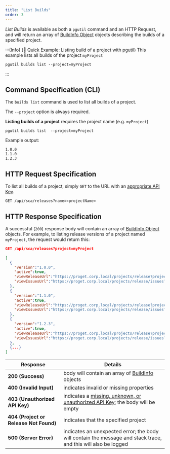 ```yaml
---
title: "List Builds"
order: 3
---
```


*List Builds* is available as both a `pgutil` command and an HTTP Request, and will return an array of [BuildInfo Object](/docs/proget/reference-api/proget-api-sca#buildinfo-object) objects describing the builds of a specified project.

:::(Info) (🚀 Quick Example: Listing build of a project with pgutil)
This example lists all builds of the project `myProject`

````
pgutil builds list --project=myProject 
````
:::

## Command Specification (CLI)
The `builds list` command is used to list all builds of a project.

The `--project` option is always required.

**Listing builds of a project** requires the project name (e.g. `myProject`)
```
pgutil builds list  --project=myProject 
```
Example output:
```
1.0.0
1.1.0
1.2.3
```

## HTTP Request Specification
To list all builds of a project, simply `GET` to the URL with an [appropriate API Key](/docs/proget/reference-api/proget-api-sca#authentication).

```
GET /api/sca/releases?name=«projectName»
```

## HTTP Response Specification

A successful (`200`) response body will contain an array of [BuildInfo Object](/docs/proget/reference-api/proget-api-sca#buildinfo-object) objects. For example, to listing release versions of a project named `myProject`, the request would return this:

```json
GET /api/sca/releases?project=myProject

[
  {
    "version":"1.0.0",
    "active":true,
    "viewReleaseUrl":"https://proget.corp.local/projects/release?projectReleaseId=1",
    "viewIssuesUrl":"https://proget.corp.local/projects/release/issues?projectReleaseId=1"
  },
  {
    "version":"1.1.0",
    "active":true,
    "viewReleaseUrl":"https://proget.corp.local/projects/release?projectReleaseId=2",
    "viewIssuesUrl":"https://proget.corp.local/projects/release/issues?projectReleaseId=2"
  },
  {
    "version":"1.2.3",
    "active":true,
    "viewReleaseUrl":"https://proget.corp.local/projects/release?projectReleaseId=3",
    "viewIssuesUrl":"https://proget.corp.local/projects/release/issues?projectReleaseId=3"
  },
  {...}
]
```

| Response | Details |
| --- | --- |
| **200 (Success)** | body will contain an array of [BuildInfo](/docs/proget/reference-api/proget-api-sca#buildinfo-object) objects |
| **400 (Invalid Input)** | indicates invalid or missing properties |
|  **403 (Unauthorized API Key)** | indicates a [missing, unknown, or unauthorized API Key](/docs/proget/reference-api/proget-api-sca#authentication); the body will be empty |
|  **404 (Project or Release Not Found)** | indicates that the specified project | 
| **500 (Server Error)** | indicates an unexpected error; the body will contain the message and stack trace, and this will also be logged |